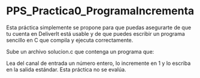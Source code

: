 # PPS_Practica0_ProgramaIncrementa
Esta práctica simplemente se propone para que puedas asegurarte de que tu cuenta en DeliverIt está usable y de que puedes escribir un programa sencillo en C que compila y ejecuta correctamente.

Sube un archivo solucion.c que contenga un programa que:

Lea del canal de entrada un número entero,
lo incremente en 1 y
lo escriba en la salida estándar.
Esta práctica no se evalúa.
